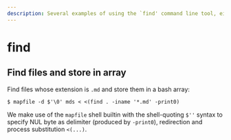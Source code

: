 ```yaml
---
description: Several examples of using the `find' command line tool, either by itself or in combination with other commands.
---
```


# find

## Find files and store in array

Find files whose extension is `.md` and store them in a bash array:

```shell-session
$ mapfile -d $'\0' mds < <(find . -iname '*.md' -print0)
```

We make use of the `mapfile` shell builtin with the shell-quoting `$''` syntax to specify NUL byte as delimiter (produced by `-print0`), redirection and process substitution `<(...)`.

